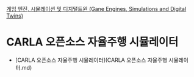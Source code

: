[게임 엔진, 시뮬레이션 및 디지털트윈 (Gane Engines, Simulations and Digital Twins)](../index.md)
# CARLA 오픈소스 자율주행 시뮬레이터

- [CARLA 오픈소스 자율주행 시뮬레이터](CARLA 오픈소스 자율주행 시뮬레이터.md)
